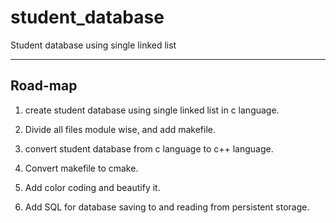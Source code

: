 # student_database
Student database using single linked list

--------------------------------------------------------------------------------------
Road-map
--------------------------------------------------------------------------------------

1) create student database using single linked list in c language.

2) Divide all files module wise, and add makefile.

3) convert student database from c language to c++ language.

4) Convert makefile to cmake.

5) Add color coding and beautify it.

6) Add SQL for database saving to and reading from persistent storage.  
